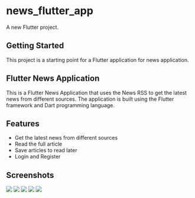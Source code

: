 # news_flutter_app

A new Flutter project.

## Getting Started

This project is a starting point for a Flutter application for news application.

## Flutter News Application

This is a Flutter News Application that uses the News RSS to get the latest news from different sources. The application is built using the Flutter framework and Dart programming language.

## Features

- Get the latest news from different sources
- Read the full article
- Save articles to read later
- Login and Register

## Screenshots

<img src="\demoImage\onboarding.png"/>
<img src="/demoImages/login.png"/>
<img src="/demoImages/mainscreen.png"/>
<img src="/demoImages/bookmark.png"/>
<img src="/demoImages/webview.png"/>


